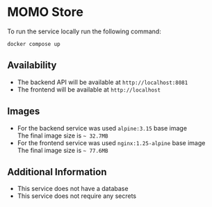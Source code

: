 # MOMO Store

To run the service locally run the following command:

```docker compose up```

## Availability
- The backend API will be available at `http://localhost:8081` 
- The frontend will be available at `http://localhost`

## Images
- For the backend service was used `alpine:3.15` base image<br>
The final image size is `~ 32.7MB`<br>
- For the frontend service was used `nginx:1.25-alpine` base image<br>
The final image size is `~ 77.6MB`<br>

## Additional Information
- This service does not have a database
- This service does not require any secrets